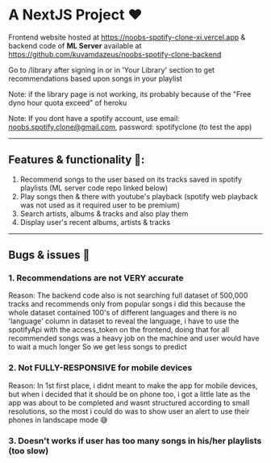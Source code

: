 # A NextJS Project ❤️

Frontend website hosted at https://noobs-spotify-clone-xi.vercel.app & backend code of **ML Server** available at https://github.com/kuvamdazeus/noobs-spotify-clone-backend

Go to /library after signing in or in 'Your Library' section to get recommendations based upon songs in your playlist

Note: if the library page is not working, its probably because of the "Free dyno hour quota exceed" of heroku

Note: If you dont have a spotify account, use email: noobs.spotify.clone@gmail.com, password: spotifyclone (to test the app)

----------
## Features & functionality 💯:
   1. Recommend songs to the user based on its tracks saved in spotify playlists (ML server code repo linked below)
   2. Play songs then & there with youtube's playback (spotify web playback was not used as it required user to be premium)
   3. Search artists, albums & tracks and also play them
   4. Display user's recent albums, artists & tracks
----------
## Bugs & issues 🐞

### 1. Recommendations are not VERY accurate
Reason:
  The backend code also is not searching full dataset of 500,000 tracks and recommends only from popular songs
  i did this because the whole dataset contained 100's of different languages and there is no 'language' column in dataset
  to reveal the language, i have to use the spotifyApi with the access_token on the frontend, doing that for all recommended songs
  was a heavy job on the machine and user would have to wait a much longer
  So we get less songs to predict

### 2. Not FULLY-RESPONSIVE for mobile devices
Reason:
  In 1st first place, i didnt meant to make the app for mobile devices, but when i decided that it should be on phone too, i got a little late
  as the app was about to be completed and wasnt structured according to small resolutions, so the most i could do was to show user an alert
  to use their phones in landscape mode 😅

### 3. Doesn't works if user has too many songs in his/her playlists (too slow)
